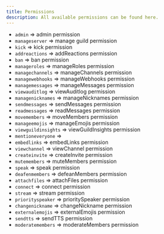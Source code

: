 ```yaml
---
title: Permissions
description: All available permissions can be found here.
---
```


* `admin` =&gt; admin permission
* `manageserver` =&gt; manage guild permission
* `kick` =&gt; kick permission
* `addreactions` =&gt; addReactions permission
* `ban` =&gt; ban permission
* `manageroles` =&gt; manageRoles permission
* `managechannels` =&gt; manageChannels permission
* `managewebhooks` =&gt; manageWebhooks permission
* `managemessages` =&gt; manageMessages permission
* `viewauditlog` =&gt; viewAuditlog permission
* `managenicknames` =&gt; manageNicknames permission
* `sendmessages` =&gt; sendMessages permission
* `readmessages` =&gt; readMessages permission
* `movemembers` =&gt; moveMembers permission
* `manageemojis` =&gt; manageEmojis permission
* `viewguildinsights` =&gt; viewGuildInsights permission
* `mentioneveryone` =&gt;
* `embedlinks` =&gt; embedLinks permission
* `viewchannel` =&gt; viewChannel permission
* `createinvite` =&gt; createInvite permission
* `mutemembers` =&gt; muteMembers permission
* `speak` =&gt; speak permission
* `deafenmembers` =&gt; defeanMembers permission
* `attachfiles` =&gt; attachFiles permission
* `connect` =&gt; connect permission
* `stream` =&gt; stream permission
* `priorityspeaker` =&gt; prioritySpeaker permission
* `changenickname` =&gt; changeNickname permission
* `externalemojis` =&gt; externalEmojis permission
* `sendtts` =&gt; sendTTS permission
* `moderatemembers` =&gt; moderateMembers permission
